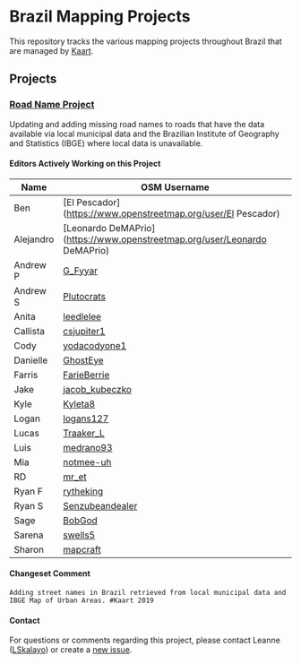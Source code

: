 # Brazil Mapping Projects
This repository tracks the various mapping projects throughout Brazil that are managed by [Kaart](https://github.com/KaartGroup/Brazil/blob/master/KAART.md "Kaart").

## Projects

### [Road Name Project](https://github.com/KaartGroup/Brazil/projects/1 "Project 1")
Updating and adding missing road names to roads that have the data available via local municipal data and the Brazilian Institute of Geography and Statistics (IBGE) where local data is unavailable.

#### Editors Actively Working on this Project
| Name      | OSM Username                                                              |
|-----------|---------------------------------------------------------------------------|
| Ben       | [El Pescador](https://www.openstreetmap.org/user/El Pescador)             |
| Alejandro | [Leonardo DeMAPrio](https://www.openstreetmap.org/user/Leonardo DeMAPrio) |
| Andrew P  | [G_Fyyar](https://www.openstreetmap.org/user/G_Fyyar)                     |
| Andrew S  | [Plutocrats](https://www.openstreetmap.org/user/Plutocrats)               |
| Anita     | [leedlelee](https://www.openstreetmap.org/user/leedlelee)                 |
| Callista  | [csjupiter1](https://www.openstreetmap.org/user/csjupiter1)               |
| Cody      | [yodacodyone1](https://www.openstreetmap.org/user/yodacodyone1)           |
| Danielle  | [GhostEye](https://www.openstreetmap.org/user/GhostEye)                   |
| Farris    | [FarieBerrie](https://www.openstreetmap.org/user/FarieBerrie)             |
| Jake      | [jacob_kubeczko](https://www.openstreetmap.org/user/jacob_kubeczko)       |
| Kyle      | [Kyleta8](https://www.openstreetmap.org/user/Kyleta8)                     |
| Logan     | [logans127](https://www.openstreetmap.org/user/logans127)                 |
| Lucas     | [Traaker_L](https://www.openstreetmap.org/user/Traaker_L)                 |
| Luis      | [medrano93](https://www.openstreetmap.org/user/medrano93)                 |
| Mia       | [notmee-uh](https://www.openstreetmap.org/user/notmee-uh)                 |
| RD        | [mr_et](https://www.openstreetmap.org/user/mr_et)                         |
| Ryan F    | [rytheking](https://www.openstreetmap.org/user/rytheking)                 |
| Ryan S    | [Senzubeandealer](https://www.openstreetmap.org/user/Senzubeandealer)     |
| Sage      | [BobGod](https://www.openstreetmap.org/user/BobGod)                       |
| Sarena    | [swells5](https://www.openstreetmap.org/user/swells5)                     |
| Sharon    | [mapcraft](https://www.openstreetmap.org/user/mapcraft)                   |

#### Changeset Comment
``` Adding street names in Brazil retrieved from local municipal data and IBGE Map of Urban Areas. #Kaart 2019 ```

#### Contact
For questions or comments regarding this project, please contact Leanne ([LSkalayo](https://www.openstreetmap.org/user/LSkalayo)) or create a [new issue](https://github.com/KaartGroup/Brazil/issues/new?template=comment.md). 
